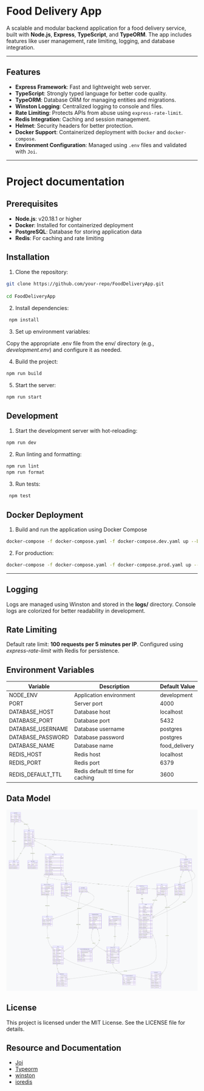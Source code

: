 # Food Delivery App

A scalable and modular backend application for a food delivery service, built with **Node.js**, **Express**, **TypeScript**, and **TypeORM**. The app includes features like user management, rate limiting, logging, and database integration.

---

## Features

- **Express Framework**: Fast and lightweight web server.
- **TypeScript**: Strongly typed language for better code quality.
- **TypeORM**: Database ORM for managing entities and migrations.
- **Winston Logging**: Centralized logging to console and files.
- **Rate Limiting**: Protects APIs from abuse using `express-rate-limit`.
- **Redis Integration**: Caching and session management.
- **Helmet**: Security headers for better protection.
- **Docker Support**: Containerized deployment with `Docker` and `docker-compose`.
- **Environment Configuration**: Managed using `.env` files and validated with `Joi`.

---

# Project documentation

## Prerequisites

- **Node.js**: v20.18.1 or higher
- **Docker**: Installed for containerized deployment
- **PostgreSQL**: Database for storing application data
- **Redis**: For caching and rate limiting

## Installation

1. Clone the repository:

```bash
git clone https://github.com/your-repo/FoodDeliveryApp.git

cd FoodDeliveryApp
```

2. Install dependencies:

```bash
 npm install
```

3. Set up environment variables:

Copy the appropriate .env file from the env/ directory (e.g., _development.env_) and configure it as needed.

4. Build the project:

```bash
npm run build
```

5. Start the server:

```bash
npm run start
```

## Development

1. Start the development server with hot-reloading:

```bash
npm run dev
```

2. Run linting and formatting:

```bash
npm run lint
npm run format
```

3. Run tests:

```bash
 npm test
```

## Docker Deployment

1. Build and run the application using Docker Compose

```bash
docker-compose -f docker-compose.yaml -f docker-compose.dev.yaml up --build
```

2. For production:

```bash
docker-compose -f docker-compose.yaml -f docker-compose.prod.yaml up --build
```

---

## Logging

Logs are managed using Winston and stored in the **logs/** directory.
Console logs are colorized for better readability in development.

## Rate Limiting

Default rate limit: **100 requests per 5 minutes per IP**.
Configured using _express-rate-limit_ with Redis for persistence.

## Environment Variables

| Variable          | Description                        | Default Value |
| ----------------- | ---------------------------------- | ------------- |
| NODE_ENV          | Application environment            | development   |
| PORT              | Server port                        | 4000          |
| DATABASE_HOST     | Database host                      | localhost     |
| DATABASE_PORT     | Database port                      | 5432          |
| DATABASE_USERNAME | Database username                  | postgres      |
| DATABASE_PASSWORD | Database password                  | postgres      |
| DATABASE_NAME     | Database name                      | food_delivery |
| REDIS_HOST        | Redis host                         | localhost     |
| REDIS_PORT        | Redis port                         | 6379          |
| REDIS_DEFAULT_TTL | Redis default ttl time for caching | 3600          |

## Data Model
![ERD](./ERD.png)

## License

This project is licensed under the MIT License. See the LICENSE file for details.

## Resource and Documentation

- [Joi](https://joi.dev/api/?v=17.13.3)
- [Typeorm](https://typeorm.io/)
- [winston](https://github.com/winstonjs/winston#readme)
- [ioredis](https://redis.io/docs/latest/develop/data-types/)
